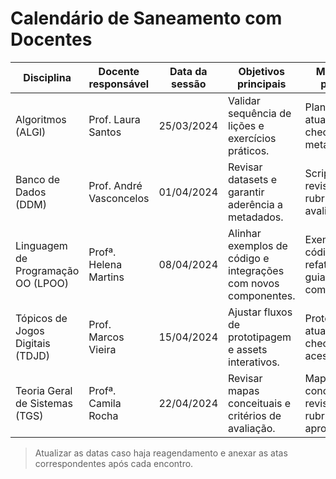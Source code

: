 # Calendário de Saneamento com Docentes

| Disciplina                         | Docente responsável     | Data da sessão | Objetivos principais                                            | Materiais prévios                                   |
| ---------------------------------- | ----------------------- | -------------- | --------------------------------------------------------------- | --------------------------------------------------- |
| Algoritmos (ALGI)                  | Prof. Laura Santos      | 25/03/2024     | Validar sequência de lições e exercícios práticos.              | Plano de aula atualizado, checklist de metadados    |
| Banco de Dados (DDM)               | Prof. André Vasconcelos | 01/04/2024     | Revisar datasets e garantir aderência a metadados.              | Scripts SQL revisados, rubricas de avaliação        |
| Linguagem de Programação OO (LPOO) | Profª. Helena Martins   | 08/04/2024     | Alinhar exemplos de código e integrações com novos componentes. | Exemplos de código refatorados, guia de componentes |
| Tópicos de Jogos Digitais (TDJD)   | Prof. Marcos Vieira     | 15/04/2024     | Ajustar fluxos de prototipagem e assets interativos.            | Protótipos atualizados, checklist de acessibilidade |
| Teoria Geral de Sistemas (TGS)     | Profª. Camila Rocha     | 22/04/2024     | Revisar mapas conceituais e critérios de avaliação.             | Mapas conceituais revisados, rubricas aprovadas     |

> Atualizar as datas caso haja reagendamento e anexar as atas correspondentes após cada encontro.
